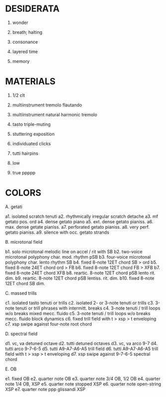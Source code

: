 DESIDERATA
==========

1. wonder

2. breath; halting

3. consonance

4. layered time

5. memory

MATERIALS
=========

1. 1/2 clt

2. multiinstrument tremolo flautando

3. multiinstrument natural harmonic tremolo

4. tasto triple-muting

5. stuttering exposition

7. individuated clicks

8. tutti hairpins

9. low

10. true ppppp

COLORS
======

A. getati

  a1. isolated scratch tenuti
  a2. rhythmically irregular scratch detache
  a3. mf getato pos. ord
  a4. dense getato piano
  a5. ext. dense getato pianiss.
  a6. max. dense getate pianiss.
  a7. perforated getato pianiss.
  a8. very perf. getato pianiss.
  a9. silence with occ. getato strands

B. microtonal field

  b1. solo microtonal melodic line on accel / rit with SB
  b2. two-voice microtonal polyphony char. mod. rhythm pSB
  b3. four-voice microtonal polyphony char. lento rhythm SB
  b4. fixed 8-note 12ET chord SB > ord
  b5. fixed 8-note 24ET chord ord > FB
  b6. fixed 8-note 12ET chord FB > XFB
  b7. fixed 8-note 24ET chord XFB
  b8. reartic. 8-note 12ET chord pSB lento rit. dim.
  b9. reartic. 8-note 12ET chord pSB lentiss. rit. dim.
  b10. fixed 8-note 12ET chord SB dim.

C. massed trills

  c1. isolated tasto tenuti or trills
  c2. isolated 2- or 3-note tenuti or trills
  c3. 3-note tenuti or trill phrases with intermitt. breaks
  c4. 3-note tenuti / trill loops w/o breaks mixed mecc. fluido
  c5. 3-note tenuti / trill loops w/o breaks mecc. fluido block dynamics
  c6. fixed trill field with t > xsp > t enveloping 
  c7. xsp swipe against four-note root chord

D. spectral field

  d1. vc, va detuned octave
  d2. tutti detuned octaves
  d3. vc, va arco 9-7
  d4. tutti arco 9-7-6-5
  d5. tutti A9-A7-A6-A5 trill field
  d6. tutti A9-A7-A6-A5 trill field with t > xsp > t enveloping
  d7. xsp swipe against 9-7-6-5 spectral chord

E. OB

  e1. fixed OB
  e2. quarter note OB
  e3. quarter note 3/4 OB, 1/2 OB
  e4. quarter note 1/4 OB, XSP
  e5. quarter note stopped XSP
  e6. quarter note open-string XSP
  e7. quarter note ppp glissandi XSP
